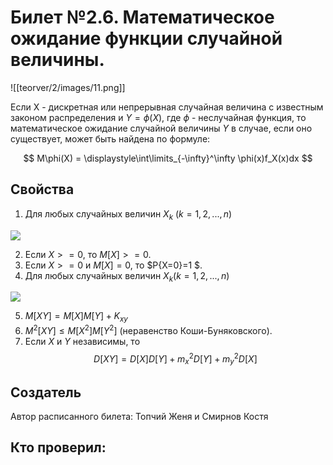 # Билет №2.6. Математическое ожидание функции случайной величины.

![[teorver/2/images/11.png]]

Если X - дискретная или непрерывная случайная величина с известным законом распределения и  $Y=\phi(X)$, где  $\phi$ - неслучайная функция, то математическое ожидание случайной величины  $Y$ в случае, если оно существует, может быть найдена по формуле: 

$$ M\phi(X) = \displaystyle\int\limits_{-\infty}^\infty \phi(x)f_X(x)dx $$

## Cвойства

1. Для любых случайных величин  $X_k$ $(k = 1,2,...,n)$

![](teorver/2/images/1.png)  

2. Если  $X>=0$, то  $M[X]>=0$.  
3. Если  $X>=0$ и  $M[X]=0$, то  $P{X=0}=1 $.  
4. Для любых случайных величин  $X_k (k = 1,2,...,n)$

![](teorver/2/images/2.png)  

5. $M[XY] = M[X]M[Y] + K_{xy}$  
6. $M^2[XY] \leq M[X^2]M[Y^2]$ (неравенство Коши-Буняковского).  
7. Если  $X$ и  $Y$ независимы, то  
 $$ D[XY] = D[X]D[Y] + m^2_xD[Y] + m^2_yD[X]$$




## Создатель

Автор расписанного билета: Топчий Женя и Смирнов Костя

Кто проверил:
-
